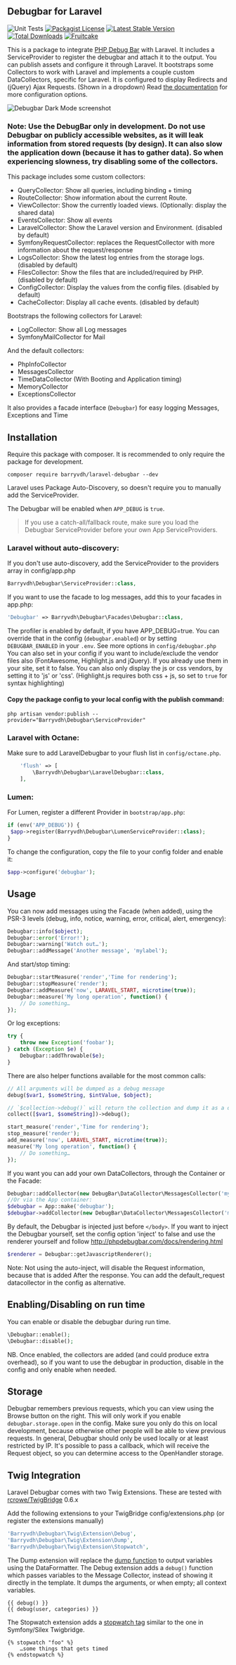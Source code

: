 ## Debugbar for Laravel
![Unit Tests](https://github.com/barryvdh/laravel-debugbar/workflows/Unit%20Tests/badge.svg)
[![Packagist License](https://poser.pugx.org/barryvdh/laravel-debugbar/license.png)](http://choosealicense.com/licenses/mit/)
[![Latest Stable Version](https://poser.pugx.org/barryvdh/laravel-debugbar/version.png)](https://packagist.org/packages/barryvdh/laravel-debugbar)
[![Total Downloads](https://poser.pugx.org/barryvdh/laravel-debugbar/d/total.png)](https://packagist.org/packages/barryvdh/laravel-debugbar)
[![Fruitcake](https://img.shields.io/badge/Powered%20By-Fruitcake-b2bc35.svg)](https://fruitcake.nl/)

This is a package to integrate [PHP Debug Bar](http://phpdebugbar.com/) with Laravel.
It includes a ServiceProvider to register the debugbar and attach it to the output. You can publish assets and configure it through Laravel.
It bootstraps some Collectors to work with Laravel and implements a couple custom DataCollectors, specific for Laravel.
It is configured to display Redirects and (jQuery) Ajax Requests. (Shown in a dropdown)
Read [the documentation](http://phpdebugbar.com/docs/) for more configuration options.

![Debugbar Dark Mode screenshot](https://github.com/barryvdh/laravel-debugbar/assets/973269/6600837a-8b2d-4acb-ab0c-158c9ca5439c)


### Note: Use the DebugBar only in development. Do not use Debugbar on publicly accessible websites, as it will leak information from stored requests (by design). It can also slow the application down (because it has to gather data). So when experiencing slowness, try disabling some of the collectors.

This package includes some custom collectors:
 - QueryCollector: Show all queries, including binding + timing
 - RouteCollector: Show information about the current Route.
 - ViewCollector: Show the currently loaded views. (Optionally: display the shared data)
 - EventsCollector: Show all events
 - LaravelCollector: Show the Laravel version and Environment. (disabled by default)
 - SymfonyRequestCollector: replaces the RequestCollector with more information about the request/response
 - LogsCollector: Show the latest log entries from the storage logs. (disabled by default)
 - FilesCollector: Show the files that are included/required by PHP. (disabled by default)
 - ConfigCollector: Display the values from the config files. (disabled by default)
 - CacheCollector: Display all cache events. (disabled by default)

Bootstraps the following collectors for Laravel:
 - LogCollector: Show all Log messages
 - SymfonyMailCollector for Mail

And the default collectors:
 - PhpInfoCollector
 - MessagesCollector
 - TimeDataCollector (With Booting and Application timing)
 - MemoryCollector
 - ExceptionsCollector

It also provides a facade interface (`Debugbar`) for easy logging Messages, Exceptions and Time

## Installation

Require this package with composer. It is recommended to only require the package for development.

```shell
composer require barryvdh/laravel-debugbar --dev
```

Laravel uses Package Auto-Discovery, so doesn't require you to manually add the ServiceProvider.

The Debugbar will be enabled when `APP_DEBUG` is `true`.

> If you use a catch-all/fallback route, make sure you load the Debugbar ServiceProvider before your own App ServiceProviders.

### Laravel without auto-discovery:

If you don't use auto-discovery, add the ServiceProvider to the providers array in config/app.php

```php
Barryvdh\Debugbar\ServiceProvider::class,
```

If you want to use the facade to log messages, add this to your facades in app.php:

```php
'Debugbar' => Barryvdh\Debugbar\Facades\Debugbar::class,
```

The profiler is enabled by default, if you have APP_DEBUG=true. You can override that in the config (`debugbar.enabled`) or by setting `DEBUGBAR_ENABLED` in your `.env`. See more options in `config/debugbar.php`
You can also set in your config if you want to include/exclude the vendor files also (FontAwesome, Highlight.js and jQuery). If you already use them in your site, set it to false.
You can also only display the js or css vendors, by setting it to 'js' or 'css'. (Highlight.js requires both css + js, so set to `true` for syntax highlighting)

#### Copy the package config to your local config with the publish command:

```shell
php artisan vendor:publish --provider="Barryvdh\Debugbar\ServiceProvider"
```

### Laravel with Octane:

Make sure to add LaravelDebugbar to your flush list in `config/octane.php`.

```php
    'flush' => [
        \Barryvdh\Debugbar\LaravelDebugbar::class,
    ],
```

### Lumen:

For Lumen, register a different Provider in `bootstrap/app.php`:

```php
if (env('APP_DEBUG')) {
 $app->register(Barryvdh\Debugbar\LumenServiceProvider::class);
}
```

To change the configuration, copy the file to your config folder and enable it:

```php
$app->configure('debugbar');
```

## Usage

You can now add messages using the Facade (when added), using the PSR-3 levels (debug, info, notice, warning, error, critical, alert, emergency):

```php
Debugbar::info($object);
Debugbar::error('Error!');
Debugbar::warning('Watch out…');
Debugbar::addMessage('Another message', 'mylabel');
```

And start/stop timing:

```php
Debugbar::startMeasure('render','Time for rendering');
Debugbar::stopMeasure('render');
Debugbar::addMeasure('now', LARAVEL_START, microtime(true));
Debugbar::measure('My long operation', function() {
    // Do something…
});
```

Or log exceptions:

```php
try {
    throw new Exception('foobar');
} catch (Exception $e) {
    Debugbar::addThrowable($e);
}
```

There are also helper functions available for the most common calls:

```php
// All arguments will be dumped as a debug message
debug($var1, $someString, $intValue, $object);

// `$collection->debug()` will return the collection and dump it as a debug message. Like `$collection->dump()`
collect([$var1, $someString])->debug();

start_measure('render','Time for rendering');
stop_measure('render');
add_measure('now', LARAVEL_START, microtime(true));
measure('My long operation', function() {
    // Do something…
});
```

If you want you can add your own DataCollectors, through the Container or the Facade:

```php
Debugbar::addCollector(new DebugBar\DataCollector\MessagesCollector('my_messages'));
//Or via the App container:
$debugbar = App::make('debugbar');
$debugbar->addCollector(new DebugBar\DataCollector\MessagesCollector('my_messages'));
```

By default, the Debugbar is injected just before `</body>`. If you want to inject the Debugbar yourself,
set the config option 'inject' to false and use the renderer yourself and follow http://phpdebugbar.com/docs/rendering.html

```php
$renderer = Debugbar::getJavascriptRenderer();
```

Note: Not using the auto-inject, will disable the Request information, because that is added After the response.
You can add the default_request datacollector in the config as alternative.

## Enabling/Disabling on run time
You can enable or disable the debugbar during run time.

```php
\Debugbar::enable();
\Debugbar::disable();
```

NB. Once enabled, the collectors are added (and could produce extra overhead), so if you want to use the debugbar in production, disable in the config and only enable when needed.

## Storage

Debugbar remembers previous requests, which you can view using the Browse button on the right. This will only work if you enable `debugbar.storage.open` in the config. 
Make sure you only do this on local development, because otherwise other people will be able to view previous requests.
In general, Debugbar should only be used locally or at least restricted by IP.
It's possible to pass a callback, which will receive the Request object, so you can determine access to the OpenHandler storage.

## Twig Integration

Laravel Debugbar comes with two Twig Extensions. These are tested with [rcrowe/TwigBridge](https://github.com/rcrowe/TwigBridge) 0.6.x

Add the following extensions to your TwigBridge config/extensions.php (or register the extensions manually)

```php
'Barryvdh\Debugbar\Twig\Extension\Debug',
'Barryvdh\Debugbar\Twig\Extension\Dump',
'Barryvdh\Debugbar\Twig\Extension\Stopwatch',
```

The Dump extension will replace the [dump function](http://twig.sensiolabs.org/doc/functions/dump.html) to output variables using the DataFormatter. The Debug extension adds a `debug()` function which passes variables to the Message Collector,
instead of showing it directly in the template. It dumps the arguments, or when empty; all context variables.

```twig
{{ debug() }}
{{ debug(user, categories) }}
```

The Stopwatch extension adds a [stopwatch tag](http://symfony.com/blog/new-in-symfony-2-4-a-stopwatch-tag-for-twig)  similar to the one in Symfony/Silex Twigbridge.

```twig
{% stopwatch "foo" %}
    …some things that gets timed
{% endstopwatch %}
```
